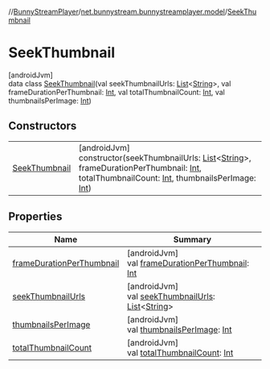 //[BunnyStreamPlayer](../../../index.md)/[net.bunnystream.bunnystreamplayer.model](../index.md)/[SeekThumbnail](index.md)

# SeekThumbnail

[androidJvm]\
data class [SeekThumbnail](index.md)(val seekThumbnailUrls: [List](https://kotlinlang.org/api/latest/jvm/stdlib/kotlin-stdlib/kotlin.collections/-list/index.html)&lt;[String](https://kotlinlang.org/api/latest/jvm/stdlib/kotlin-stdlib/kotlin/-string/index.html)&gt;, val frameDurationPerThumbnail: [Int](https://kotlinlang.org/api/latest/jvm/stdlib/kotlin-stdlib/kotlin/-int/index.html), val totalThumbnailCount: [Int](https://kotlinlang.org/api/latest/jvm/stdlib/kotlin-stdlib/kotlin/-int/index.html), val thumbnailsPerImage: [Int](https://kotlinlang.org/api/latest/jvm/stdlib/kotlin-stdlib/kotlin/-int/index.html))

## Constructors

| | |
|---|---|
| [SeekThumbnail](-seek-thumbnail.md) | [androidJvm]<br>constructor(seekThumbnailUrls: [List](https://kotlinlang.org/api/latest/jvm/stdlib/kotlin-stdlib/kotlin.collections/-list/index.html)&lt;[String](https://kotlinlang.org/api/latest/jvm/stdlib/kotlin-stdlib/kotlin/-string/index.html)&gt;, frameDurationPerThumbnail: [Int](https://kotlinlang.org/api/latest/jvm/stdlib/kotlin-stdlib/kotlin/-int/index.html), totalThumbnailCount: [Int](https://kotlinlang.org/api/latest/jvm/stdlib/kotlin-stdlib/kotlin/-int/index.html), thumbnailsPerImage: [Int](https://kotlinlang.org/api/latest/jvm/stdlib/kotlin-stdlib/kotlin/-int/index.html)) |

## Properties

| Name | Summary |
|---|---|
| [frameDurationPerThumbnail](frame-duration-per-thumbnail.md) | [androidJvm]<br>val [frameDurationPerThumbnail](frame-duration-per-thumbnail.md): [Int](https://kotlinlang.org/api/latest/jvm/stdlib/kotlin-stdlib/kotlin/-int/index.html) |
| [seekThumbnailUrls](seek-thumbnail-urls.md) | [androidJvm]<br>val [seekThumbnailUrls](seek-thumbnail-urls.md): [List](https://kotlinlang.org/api/latest/jvm/stdlib/kotlin-stdlib/kotlin.collections/-list/index.html)&lt;[String](https://kotlinlang.org/api/latest/jvm/stdlib/kotlin-stdlib/kotlin/-string/index.html)&gt; |
| [thumbnailsPerImage](thumbnails-per-image.md) | [androidJvm]<br>val [thumbnailsPerImage](thumbnails-per-image.md): [Int](https://kotlinlang.org/api/latest/jvm/stdlib/kotlin-stdlib/kotlin/-int/index.html) |
| [totalThumbnailCount](total-thumbnail-count.md) | [androidJvm]<br>val [totalThumbnailCount](total-thumbnail-count.md): [Int](https://kotlinlang.org/api/latest/jvm/stdlib/kotlin-stdlib/kotlin/-int/index.html) |
